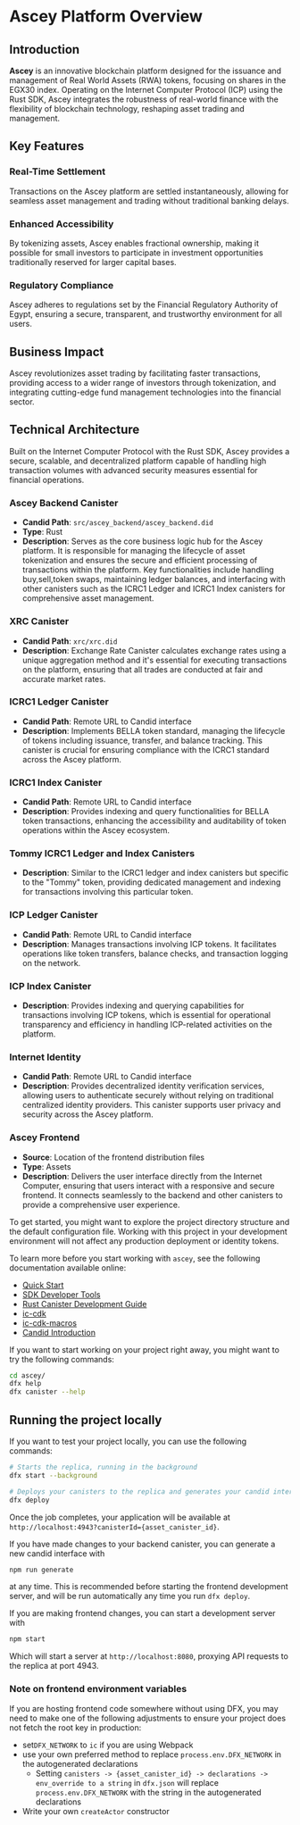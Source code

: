   # Ascey Platform Overview

  ## Introduction

  **Ascey** is an innovative blockchain platform designed for the issuance and management of Real World Assets (RWA) tokens, focusing on shares in the EGX30 index. Operating on the Internet Computer Protocol (ICP) using the Rust SDK, Ascey integrates the robustness of real-world finance with the flexibility of blockchain technology, reshaping asset trading and management.

  ## Key Features

  ### Real-Time Settlement

  Transactions on the Ascey platform are settled instantaneously, allowing for seamless asset management and trading without traditional banking delays.

  ### Enhanced Accessibility

  By tokenizing assets, Ascey enables fractional ownership, making it possible for small investors to participate in investment opportunities traditionally reserved for larger capital bases.

  ### Regulatory Compliance

  Ascey adheres to regulations set by the Financial Regulatory Authority of Egypt, ensuring a secure, transparent, and trustworthy environment for all users.

  ## Business Impact

  Ascey revolutionizes asset trading by facilitating faster transactions, providing access to a wider range of investors through tokenization, and integrating cutting-edge fund management technologies into the financial sector.

## Technical Architecture

Built on the Internet Computer Protocol with the Rust SDK, Ascey provides a secure, scalable, and decentralized platform capable of handling high transaction volumes with advanced security measures essential for financial operations.

### Ascey Backend Canister
- **Candid Path**: `src/ascey_backend/ascey_backend.did`
- **Type**: Rust
- **Description**:  Serves as the core business logic hub for the Ascey platform. It is responsible for managing the lifecycle of asset tokenization and ensures the secure and efficient processing of transactions within the platform. Key functionalities include handling buy,sell,token swaps, maintaining ledger balances, and interfacing with other canisters such as the ICRC1 Ledger and ICRC1 Index canisters for comprehensive asset management.

### XRC Canister
- **Candid Path**: `xrc/xrc.did`
- **Description**:  Exchange Rate Canister calculates exchange rates using a unique aggregation method and it's  essential for executing transactions on the platform, ensuring that all trades are conducted at fair and accurate market rates.

### ICRC1 Ledger Canister
- **Candid Path**: Remote URL to Candid interface
- **Description**: Implements  BELLA token standard, managing the lifecycle of tokens including issuance, transfer, and balance tracking. This canister is crucial for ensuring compliance with the ICRC1 standard across the Ascey platform.

### ICRC1 Index Canister
- **Candid Path**: Remote URL to Candid interface
- **Description**: Provides indexing and query functionalities for BELLA token transactions, enhancing the accessibility and auditability of token operations within the Ascey ecosystem.

### Tommy ICRC1 Ledger and Index Canisters
- **Description**: Similar to the ICRC1 ledger and index canisters but specific to the "Tommy" token, providing dedicated management and indexing for transactions involving this particular token.

### ICP Ledger Canister
- **Candid Path**: Remote URL to Candid interface
- **Description**: Manages transactions involving ICP tokens. It facilitates operations like token transfers, balance checks, and transaction logging on the network.

### ICP Index Canister
- **Description**: Provides indexing and querying capabilities for transactions involving ICP tokens, which is essential for operational transparency and efficiency in handling ICP-related activities on the platform.

### Internet Identity
- **Candid Path**: Remote URL to Candid interface
- **Description**: Provides decentralized identity verification services, allowing users to authenticate securely without relying on traditional centralized identity providers. This canister supports user privacy and security across the Ascey platform.

### Ascey Frontend
- **Source**: Location of the frontend distribution files
- **Type**: Assets
- **Description**: Delivers the user interface directly from the Internet Computer, ensuring that users interact with a responsive and secure frontend. It connects seamlessly to the backend and other canisters to provide a comprehensive user experience.



To get started, you might want to explore the project directory structure and the default configuration file. Working with this project in your development environment will not affect any production deployment or identity tokens.

To learn more before you start working with `ascey`, see the following documentation available online:

- [Quick Start](https://internetcomputer.org/docs/current/developer-docs/setup/deploy-locally)
- [SDK Developer Tools](https://internetcomputer.org/docs/current/developer-docs/setup/install)
- [Rust Canister Development Guide](https://internetcomputer.org/docs/current/developer-docs/backend/rust/)
- [ic-cdk](https://docs.rs/ic-cdk)
- [ic-cdk-macros](https://docs.rs/ic-cdk-macros)
- [Candid Introduction](https://internetcomputer.org/docs/current/developer-docs/backend/candid/)

If you want to start working on your project right away, you might want to try the following commands:

```bash
cd ascey/
dfx help
dfx canister --help
```

## Running the project locally

If you want to test your project locally, you can use the following commands:

```bash
# Starts the replica, running in the background
dfx start --background

# Deploys your canisters to the replica and generates your candid interface
dfx deploy
```

Once the job completes, your application will be available at `http://localhost:4943?canisterId={asset_canister_id}`.

If you have made changes to your backend canister, you can generate a new candid interface with

```bash
npm run generate
```

at any time. This is recommended before starting the frontend development server, and will be run automatically any time you run `dfx deploy`.

If you are making frontend changes, you can start a development server with

```bash
npm start
```

Which will start a server at `http://localhost:8080`, proxying API requests to the replica at port 4943.

### Note on frontend environment variables

If you are hosting frontend code somewhere without using DFX, you may need to make one of the following adjustments to ensure your project does not fetch the root key in production:

- set`DFX_NETWORK` to `ic` if you are using Webpack
- use your own preferred method to replace `process.env.DFX_NETWORK` in the autogenerated declarations
  - Setting `canisters -> {asset_canister_id} -> declarations -> env_override to a string` in `dfx.json` will replace `process.env.DFX_NETWORK` with the string in the autogenerated declarations
- Write your own `createActor` constructor
